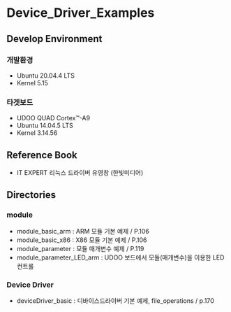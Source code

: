 # Device_Driver_Examples   
## Develop Environment   
### 개발환경   
* Ubuntu 20.04.4 LTS   
* Kernel 5.15   
### 타겟보드   
* UDOO QUAD Cortex™-A9   
* Ubuntu 14.04.5 LTS   
* Kernel 3.14.56   
## Reference Book
* IT EXPERT 리눅스 드라이버 유영창 (한빛미디어)   
## Directories   
### module   
* module_basic_arm : ARM 모듈 기본 예제 / P.106   
* module_basic_x86 : X86 모듈 기본 예제 / P.106   
* module_parameter : 모듈 매개변수 예제 / P.119   
* module_parameter_LED_arm : UDOO 보드에서 모듈(매개변수)을 이용한 LED 컨트롤   
### Device Driver
* deviceDriver_basic : 디바이스드라이버 기본 예제, file_operations / p.170   
